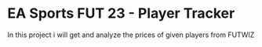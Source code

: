 # EA Sports FUT 23 - Player Tracker
 In this project i will get and analyze the prices of given players from FUTWIZ
